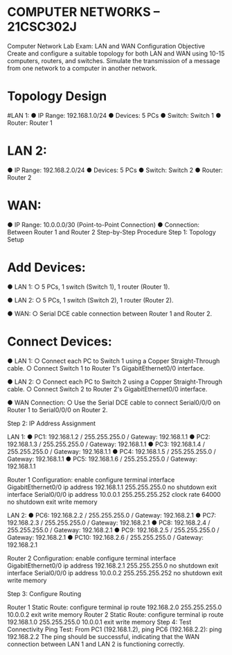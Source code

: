 # COMPUTER NETWORKS – 21CSC302J
Computer Network Lab Exam: LAN and WAN Configuration
Objective Create and configure a suitable topology for both LAN and WAN using 10-15 computers, routers, and switches. Simulate the transmission of a message from one network to a computer in another network.
# Topology Design

#LAN 1:
●	IP Range: 192.168.1.0/24
●	Devices: 5 PCs
●	Switch: Switch 1
●	Router: Router 1

# LAN 2:
●	IP Range: 192.168.2.0/24
●	Devices: 5 PCs
●	Switch: Switch 2
●	Router: Router 2

# WAN:
●	IP Range: 10.0.0.0/30 (Point-to-Point Connection)
●	Connection: Between Router 1 and Router 2
Step-by-Step Procedure
Step 1: Topology Setup

# Add Devices:

●	LAN 1:
○	5 PCs, 1 switch (Switch 1), 1 router (Router 1).

●	LAN 2:
○	5 PCs, 1 switch (Switch 2), 1 router (Router 2).

●	WAN:
○	Serial DCE cable connection between Router 1 and Router 2.

# Connect Devices:
●	LAN 1:
○	Connect each PC to Switch 1 using a Copper Straight-Through cable.
○	Connect Switch 1 to Router 1's GigabitEthernet0/0 interface.

●	LAN 2:
○	Connect each PC to Switch 2 using a Copper Straight-Through cable.
○	Connect Switch 2 to Router 2's GigabitEthernet0/0 interface.

●	WAN Connection:
○	Use the Serial DCE cable to connect Serial0/0/0 on Router 1 to Serial0/0/0 on Router 2.

Step 2: IP Address Assignment

LAN 1:
●	PC1: 192.168.1.2 / 255.255.255.0 / Gateway: 192.168.1.1
●	PC2: 192.168.1.3 / 255.255.255.0 / Gateway: 192.168.1.1
●	PC3: 192.168.1.4 / 255.255.255.0 / Gateway: 192.168.1.1
●	PC4: 192.168.1.5 / 255.255.255.0 / Gateway: 192.168.1.1
●	PC5: 192.168.1.6 / 255.255.255.0 / Gateway: 192.168.1.1

Router 1 Configuration:
enable
configure terminal
interface GigabitEthernet0/0
ip address 192.168.1.1 255.255.255.0
no shutdown
exit
interface Serial0/0/0
ip address 10.0.0.1 255.255.255.252
clock rate 64000
no shutdown
exit
write memory

LAN 2:
●	PC6: 192.168.2.2 / 255.255.255.0 / Gateway: 192.168.2.1
●	PC7: 192.168.2.3 / 255.255.255.0 / Gateway: 192.168.2.1
●	PC8: 192.168.2.4 / 255.255.255.0 / Gateway: 192.168.2.1
●	PC9: 192.168.2.5 / 255.255.255.0 / Gateway: 192.168.2.1
●	PC10: 192.168.2.6 / 255.255.255.0 / Gateway: 192.168.2.1

Router 2 Configuration:
enable
configure terminal
interface GigabitEthernet0/0
ip address 192.168.2.1 255.255.255.0
no shutdown
exit
interface Serial0/0/0
ip address 10.0.0.2 255.255.255.252
no shutdown
exit
write memory

Step 3: Configure Routing

Router 1 Static Route:
configure terminal
ip route 192.168.2.0 255.255.255.0 10.0.0.2
exit
write memory
Router 2 Static Route:
configure terminal
ip route 192.168.1.0 255.255.255.0 10.0.0.1
exit
write memory
Step 4: Test Connectivity
Ping Test: From PC1 (192.168.1.2), ping PC6 (192.168.2.2):
ping 192.168.2.2
The ping should be successful, indicating that the WAN connection between LAN 1 and LAN 2 is functioning correctly.
